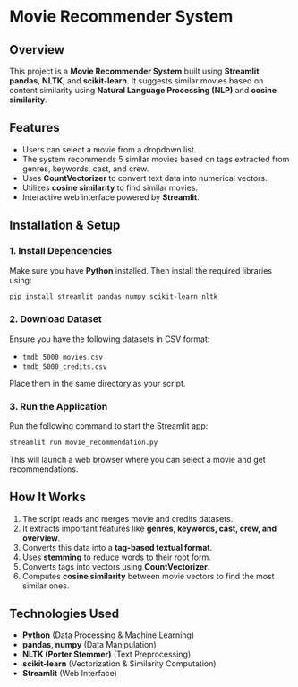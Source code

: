 # Movie Recommender System

## Overview
This project is a **Movie Recommender System** built using **Streamlit**, **pandas**, **NLTK**, and **scikit-learn**. It suggests similar movies based on content similarity using **Natural Language Processing (NLP)** and **cosine similarity**.

## Features
- Users can select a movie from a dropdown list.
- The system recommends 5 similar movies based on tags extracted from genres, keywords, cast, and crew.
- Uses **CountVectorizer** to convert text data into numerical vectors.
- Utilizes **cosine similarity** to find similar movies.
- Interactive web interface powered by **Streamlit**.

## Installation & Setup
### 1. Install Dependencies
Make sure you have **Python** installed. Then install the required libraries using:
```bash
pip install streamlit pandas numpy scikit-learn nltk
```

### 2. Download Dataset
Ensure you have the following datasets in CSV format:
- `tmdb_5000_movies.csv`
- `tmdb_5000_credits.csv`

Place them in the same directory as your script.

### 3. Run the Application
Run the following command to start the Streamlit app:
```bash
streamlit run movie_recommendation.py
```
This will launch a web browser where you can select a movie and get recommendations.

## How It Works
1. The script reads and merges movie and credits datasets.
2. It extracts important features like **genres, keywords, cast, crew, and overview**.
3. Converts this data into a **tag-based textual format**.
4. Uses **stemming** to reduce words to their root form.
5. Converts tags into vectors using **CountVectorizer**.
6. Computes **cosine similarity** between movie vectors to find the most similar ones.

## Technologies Used
- **Python** (Data Processing & Machine Learning)
- **pandas, numpy** (Data Manipulation)
- **NLTK (Porter Stemmer)** (Text Preprocessing)
- **scikit-learn** (Vectorization & Similarity Computation)
- **Streamlit** (Web Interface)





